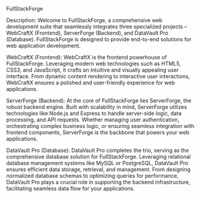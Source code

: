 FullStackForge

Description:
Welcome to FullStackForge, a comprehensive web development suite that seamlessly integrates three specialized projects – WebCraftX (Frontend), ServerForge (Backend), and DataVault Pro (Database). FullStackForge is designed to provide end-to-end solutions for web application development.

WebCraftX (Frontend):
WebCraftX is the frontend powerhouse of FullStackForge. Leveraging modern web technologies such as HTML5, CSS3, and JavaScript, it crafts an intuitive and visually appealing user interface. From dynamic content rendering to interactive user interactions, WebCraftX ensures a polished and user-friendly experience for web applications.

ServerForge (Backend):
At the core of FullStackForge lies ServerForge, the robust backend engine. Built with scalability in mind, ServerForge utilizes technologies like Node.js and Express to handle server-side logic, data processing, and API requests. Whether managing user authentication, orchestrating complex business logic, or ensuring seamless integration with frontend components, ServerForge is the backbone that powers your web applications.

DataVault Pro (Database):
DataVault Pro completes the trio, serving as the comprehensive database solution for FullStackForge. Leveraging relational database management systems like MySQL or PostgreSQL, DataVault Pro ensures efficient data storage, retrieval, and management. From designing normalized database schemas to optimizing queries for performance, DataVault Pro plays a crucial role in supporting the backend infrastructure, facilitating seamless data flow for your applications.
